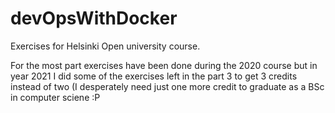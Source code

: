 # devOpsWithDocker

Exercises for Helsinki Open university course.

For the most part exercises have been done during the 2020 course but in year 2021 I did some of the exercises left in the part 3 to get 3 credits instead of two (I desperately need just one more credit to graduate as a BSc in computer sciene :P
